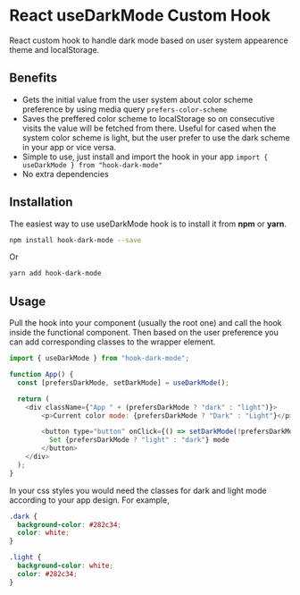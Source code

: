 # React useDarkMode Custom Hook

React custom hook to handle dark mode based on user system appearence theme and localStorage.

## Benefits

* Gets the initial value from the user system about color scheme preference by using media query `prefers-color-scheme`
* Saves the preffered color scheme to localStorage so on consecutive visits the value will be fetched from there. Useful for cased when the system color scheme is light, but the user prefer to use the dark scheme in your app or vice versa.
* Simple to use, just install and import the hook in your app `import { useDarkMode } from "hook-dark-mode"`
* No extra dependencies

## Installation

The easiest way to use useDarkMode hook is to install it from **npm** or **yarn**.

```sh
npm install hook-dark-mode --save
```

Or

```sh
yarn add hook-dark-mode
```

## Usage
Pull the hook into your component (usually the root one) and call the hook inside the functional component. Then based on the user preference you can add corresponding classes to the wrapper element.

```js
import { useDarkMode } from "hook-dark-mode";

function App() {
  const [prefersDarkMode, setDarkMode] = useDarkMode();

  return (
    <div className={"App " + (prefersDarkMode ? "dark" : "light")}>
        <p>Current color mode: {prefersDarkMode ? "Dark" : "Light"}</p>

        <button type="button" onClick={() => setDarkMode(!prefersDarkMode)}>
          Set {prefersDarkMode ? "light" : "dark"} mode
        </button>
    </div>
  );
}
```

In your css styles you would need the classes for dark and light mode according to your app design. For example,

```css
.dark {
  background-color: #282c34;
  color: white;
}

.light {
  background-color: white;
  color: #282c34;
}
```